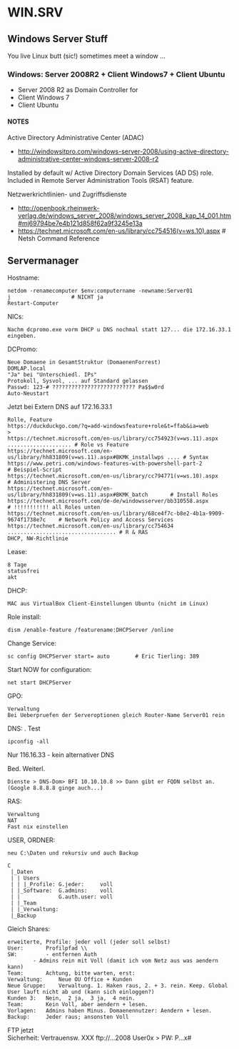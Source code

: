 # WIN.SRV
## Windows Server Stuff

You live Linux butt (sic!) sometimes meet a window ...

### Windows: Server 2008R2 + Client Windows7 + Client Ubuntu

- Server 2008 R2 as Domain Controller for
- Client Windows 7
- Client Ubuntu



#### NOTES

Active Directory Administrative Center (ADAC)  
- http://windowsitpro.com/windows-server-2008/using-active-directory-administrative-center-windows-server-2008-r2

Installed by default w/ Active Directory Domain Services (AD DS) role.  
Included in Remote Server Administration Tools (RSAT) feature.

Netzwerkrichtlinien- und Zugriffsdienste  
- http://openbook.rheinwerk-verlag.de/windows_server_2008/windows_server_2008_kap_14_001.htm#mj69794be7e4b121d858f62a9f3245e13a
- https://technet.microsoft.com/en-us/library/cc754516(v=ws.10).aspx		# Netsh Command Reference


Servermanager
------------------

Hostname:

	netdom -renamecomputer $env:computername -newname:Server01
	j 					# NICHT ja
	Restart-Computer


NICs:

	Nachm dcpromo.exe vorm DHCP u DNS nochmal statt 127... die 172.16.33.1 eingeben.


DCPromo:

	Neue Domaene in GesamtStruktur (DomaenenForrest)
	DOMLAP.local
	"Ja" bei "Unterschiedl. IPs"
	Protokoll, Sysvol, ... auf Standard gelassen
	Passwd: 123-# ?????????????????????????? Pa$$w0rd
	Auto-Neustart

Jetzt bei Extern DNS auf 172.16.33.1

	Rolle, Feature
	https://duckduckgo.com/?q=add-windowsfeature+role&t=ffab&ia=web
	>
	https://technet.microsoft.com/en-us/library/cc754923(v=ws.11).aspx .................... # Role vs Feature  
	https://technet.microsoft.com/en-us/library/hh831809(v=ws.11).aspx#BKMK_installwps .... # Syntax  
	https://www.petri.com/windows-features-with-powershell-part-2				# Beispiel-Script  
	https://technet.microsoft.com/en-us/library/cc794771(v=ws.10).aspx			# Administering DNS Server  
	https://technet.microsoft.com/en-us/library/hh831809(v=ws.11).aspx#BKMK_batch		# Install Roles  
	https://technet.microsoft.com/de-de/windowsserver/bb310558.aspx				# !!!!!!!!!!! all Roles unten  
	https://technet.microsoft.com/en-us/library/68ce4f7c-b8e2-4b1a-9909-9674f1738e7c 	# Network Policy and Access Services  
	https://technet.microsoft.com/en-us/library/cc754634 .................................. # R & RAS  
	DHCP, NW-Richtlinie  

Lease:

	8 Tage  
	statusfrei  
	akt  

DHCP:

	MAC aus VirtualBox Client-Einstellungen Ubuntu (nicht im Linux)
	
Role install:

	dism /enable-feature /featurename:DHCPServer /online
	
Change Service:  

	sc config DHCPServer start= auto		# Eric Tierling: 389
	
Start NOW for configuration:  

	net start DHCPServer

GPO:  

	Verwaltung  
	Bei Ueberpruefen der Serveroptionen gleich Router-Name Server01 rein

DNS:
. Test
  ```
  ipconfig -all
  ```
  Nur 116.16.33 - kein alternativer DNS

Bed. Weiterl.

	Dienste > DNS-Dom> BFI 10.10.10.8 >> Dann gibt er FQDN selbst an.
	(Google 8.8.8.8 ginge auch...)

RAS:  

	Verwaltung
	NAT
	Fast nix einstellen

USER, ORDNER:

	neu C:\Daten und rekursiv und auch Backup

	C
	 |_Daten	
	 | | Users
	 | | |_Profile: G.jeder:     voll
	 | |_Software:  G.admins:    voll
	 | |            G.auth.user: voll 
	 | |_Team
	 | |_Verwaltung: 
	 |_Backup
   

Gleich Shares:  

	erweiterte, Profile: jeder voll (jeder soll selbst)  
	User: 		Profilpfad \\  
	SW: 		- entfernen Auth  
			- Admins rein mit Voll (damit ich vom Netz aus was aendern kann)  
	Team: 		Achtung, bitte warten, erst:  
	Verwaltung: 	Neue OU Office + Kunden  
	Neue Gruppe: 	Verwaltung. 1. Haken raus, 2. + 3. rein. Keep. Global User lauft nicht ab und (kann sich einloggen?)  
	Kunden 3: 	Nein,  2 ja,  3 ja,  4 nein.  
	Team:		Kein Voll, aber aendern + lesen.  
	Vorlagen: 	Admins haben Minus. Domaenennutzer: Aendern + lesen.  
	Backup: 	Jeder raus; ansonsten Voll  

FTP jetzt  
	Sicherheit: Vertrauensw. XXX ftp://...2008
	User0x > PW: P...x#
